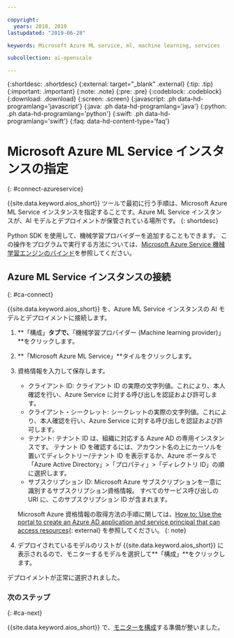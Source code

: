 ```yaml
---

copyright:
  years: 2018, 2019
lastupdated: "2019-06-28"

keywords: Microsoft Azure ML service, ml, machine learning, services

subcollection: ai-openscale

---
```


{:shortdesc: .shortdesc}
{:external: target="_blank" .external}
{:tip: .tip}
{:important: .important}
{:note: .note}
{:pre: .pre}
{:codeblock: .codeblock}
{:download: .download}
{:screen: .screen}
{:javascript: .ph data-hd-programlang='javascript'}
{:java: .ph data-hd-programlang='java'}
{:python: .ph data-hd-programlang='python'}
{:swift: .ph data-hd-programlang='swift'}
{:faq: data-hd-content-type='faq'}

# Microsoft Azure ML Service インスタンスの指定
{: #connect-azureservice}

{{site.data.keyword.aios_short}} ツールで最初に行う手順は、Microsoft Azure ML Service インスタンスを指定することです。Azure ML Service インスタンスが、AI モデルとデプロイメントが保管されている場所です。
{: shortdesc}

Python SDK を使用して、機械学習プロバイダーを追加することもできます。 この操作をプログラムで実行する方法については、[Microsoft Azure Service 機械学習エンジンのバインド](/docs/services/ai-openscale?topic=ai-openscale-cml-azsrvconfig#cml-azsrvbind)を参照してください。

## Azure ML Service インスタンスの接続
{: #ca-connect}

{{site.data.keyword.aios_short}} を、Azure ML Service インスタンスの AI モデルとデプロイメントに接続します。

1.  **「構成」**タブで、**「機械学習プロバイダー (Machine learning provider)」**をクリックします。
1.  **「Microsoft Azure ML Service」**タイルをクリックします。
1.  資格情報を入力して保存します。

    - クライアント ID: クライアント ID の実際の文字列値。これにより、本人確認を行い、Azure Service に対する呼び出しを認証および許可します。
    - クライアント・シークレット: シークレットの実際の文字列値。これにより、本人確認を行い、Azure Service に対する呼び出しを認証および許可します。
    - テナント: テナント ID は、組織に対応する Azure AD の専用インスタンスです。 テナント ID を確認するには、アカウント名の上にカーソルを置いてディレクトリー/テナント ID を表示するか、Azure ポータルで「Azure Active Directory」>「プロパティ」>「ディレクトリ ID」の順に選択します。
    - サブスクリプション ID: Microsoft Azure サブスクリプションを一意に識別するサブスクリプション資格情報。 すべてのサービス呼び出しの URI に、このサブスクリプション ID が含まれます。

    Microsoft Azure 資格情報の取得方法の手順に関しては、[How to: Use the portal to create an Azure AD application and service principal that can access resources](https://docs.microsoft.com/en-us/azure/active-directory/develop/howto-create-service-principal-portal){: external} を参照してください。
    {: note}

1.  デプロイされているモデルのリストが {{site.data.keyword.aios_short}} に表示されるので、モニターするモデルを選択して**「構成」**をクリックします。

デプロイメントが正常に選択されました。

### 次のステップ
{: #ca-next}

{{site.data.keyword.aios_short}} で、[モニターを構成](/docs/services/ai-openscale?topic=ai-openscale-mo-config)する準備が整いました。
